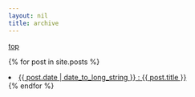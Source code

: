 ```yaml
---
layout: nil
title: archive
---
```


<a href="{{ site.baseurl }}">top</a>

{% for post in site.posts %}
  <li>
    <a href="{{ post.url }}" style="padding-top:5px;">{{ post.date | date_to_long_string }} : {{ post.title }}</a>
  </li>
{% endfor %}

